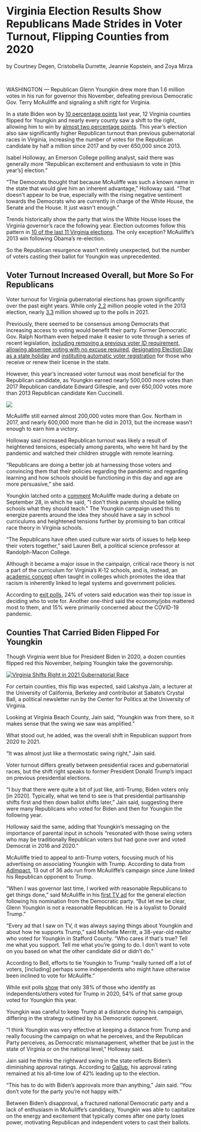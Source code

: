 # Virginia Election Results Show Republicans Made Strides in Voter Turnout, Flipping Counties from 2020

by Courtney Degen, Cristobella Durrette, Jeannie Kopstein, and Zoya Mirza <br>

</br>

WASHINGTON — Republican Glenn Youngkin drew more than 1.6 million votes in his run for governor this November, defeating previous Democratic Gov. Terry McAuliffe and signaling a shift right for Virginia.

In a state Biden won by [10 percentage points](https://www.washingtonpost.com/elections/election-results/virginia-2020/) last year, 12 Virginia counties flipped for Youngkin and nearly every county saw a shift to the right, allowing him to win by [almost two percentage points](https://results.elections.virginia.gov/vaelections/2021%20November%20General/Site/Statewide.html). This year’s election also saw significantly higher Republican turnout than previous gubernatorial races in Virginia, increasing the number of votes for the Republican candidate by half a million since 2017 and by over 650,000 since 2013. 

Isabel Holloway, an Emerson College polling analyst, said there was generally more “Republican excitement and enthusiasm to vote in [this year’s] election.”

“The Democrats thought that because McAuliffe was such a known name in the state that would give him an inherent advantage,” Holloway said. “That doesn't appear to be true, especially with the rising negative sentiment towards the Democrats who are currently in charge of the White House, the Senate and the House. It just wasn't enough.”

Trends historically show the party that wins the White House loses the Virginia governor’s race the following year. Election outcomes follow this pattern in [10 of the last 11 Virginia elections](https://www.nytimes.com/2021/11/03/us/politics/democrats-virginia-governor-race.html). The only exception? McAuliffe’s 2013 win following Obama’s re-election.

So the Republican resurgence wasn’t entirely unexpected, but the number of voters casting their ballot for Youngkin was unprecedented.

## Voter Turnout Increased Overall, but More So For Republicans

Voter turnout for Virginia gubernatorial elections has grown significantly over the past eight years. While only [2.2](https://historical.elections.virginia.gov/elections/view/43843/) million people voted in the 2013 election, nearly [3.3](https://results.elections.virginia.gov/vaelections/2021%20November%20General/Site/Statewide.html) million showed up to the polls in 2021. 

Previously, there seemed to be consensus among Democrats that increasing access to voting would benefit their party. Former Democratic Gov. Ralph Northam even helped make it easier to vote through a series of recent legislation, [including removing a previous voter ID requirement](https://lis.virginia.gov/cgi-bin/legp604.exe?ses=201&typ=bil&val=hb19), [allowing absentee voting with no excuse required](https://lis.virginia.gov/cgi-bin/legp604.exe?ses=201&typ=bil&val=hb1&ses=201&typ=bil&val=hb1), [designating Election Day as a state holiday](https://lis.virginia.gov/cgi-bin/legp604.exe?201+sum+SB601) and [instituting automatic voter registration](https://lis.virginia.gov/cgi-bin/legp604.exe?201+sum+SB219) for those who receive or renew their license in the state.

However, this year’s increased voter turnout was most beneficial for the Republican candidate, as Youngkin earned nearly 500,000 more votes than 2017 Republican candidate Edward Gillespie, and over 650,000 votes more than 2013 Republican candidate Ken Cuccinelli.

![](https://github.com/shmcminn/datavisualization-fall2021-1/blob/main/Images/VA%20Gubernatorial%20Election%20Results.png?raw=true)

McAuliffe still earned almost 200,000 votes more than Gov. Northam in 2017, and nearly 600,000 more than he did in 2013, but the increase wasn’t enough to earn him a victory.

Holloway said increased Republican turnout was likely a result of heightened tensions, especially among parents, who were hit hard by the pandemic and watched their children struggle with remote learning. 

“Republicans are doing a better job at harnessing those voters and convincing them that their policies regarding the pandemic and regarding learning and how schools should be functioning in this day and age are more persuasive,” she said. 

Youngkin latched onto a [comment](https://www.mystateline.com/news/politics/mcauliffe-i-dont-think-parents-should-be-telling-schools-what-they-should-teach/) McAuliffe made during a debate on September 28, in which he said, "I don’t think parents should be telling schools what they should teach." The Youngkin campaign used this to energize parents around the idea they should have a say in school curriculums and heightened tensions further by promising to ban critical race theory in Virginia schools.

“The Republicans have often used culture war sorts of issues to help keep their voters together,” said Lauren Bell, a political science professor at Randolph-Macon College.

Although it became a major issue in the campaign, critical race theory is not a part of the curriculum for Virginia’s K-12 schools, and is, instead, an [academic concept](https://www.edweek.org/leadership/what-is-critical-race-theory-and-why-is-it-under-attack/2021/05) often taught in colleges which promotes the idea that racism is inherently linked to legal systems and government policies. 

According to [exit polls](https://www.washingtonpost.com/elections/interactive/2021/exit-polls-virginia-governor/#h-Y5IF6NZDJZFT3PK2ZNXGJRNMMQ), 24% of voters said education was their top issue in deciding who to vote for. Another one-third said the economy/jobs mattered most to them, and 15% were primarily concerned about the COVID-19 pandemic. 

## Counties That Carried Biden Flipped For Youngkin

Though Virginia went blue for President Biden in 2020, a dozen counties flipped red this November, helping Youngkin take the governorship.

<div class='tableauPlaceholder' id='viz1637607217107' style='position: relative'><noscript><a href='#'><img alt='Virginia Shifts Right in 2021 Gubernatorial Race ' src='https:&#47;&#47;public.tableau.com&#47;static&#47;images&#47;VA&#47;VAShiftTowardRepublican&#47;Dashboard2&#47;1_rss.png' style='border: none' /></a></noscript><object class='tableauViz'  style='display:none;'><param name='host_url' value='https%3A%2F%2Fpublic.tableau.com%2F' /> <param name='embed_code_version' value='3' /> <param name='site_root' value='' /><param name='name' value='VAShiftTowardRepublican&#47;Dashboard2' /><param name='tabs' value='no' /><param name='toolbar' value='yes' /><param name='static_image' value='https:&#47;&#47;public.tableau.com&#47;static&#47;images&#47;VA&#47;VAShiftTowardRepublican&#47;Dashboard2&#47;1.png' /> <param name='animate_transition' value='yes' /><param name='display_static_image' value='yes' /><param name='display_spinner' value='yes' /><param name='display_overlay' value='yes' /><param name='display_count' value='yes' /><param name='language' value='en-US' /><param name='filter' value='publish=yes' /></object></div>         

For certain counties, this flip was expected, said Lakshya Jain, a lecturer at the University of California, Berkeley and contributor at Sabato’s Crystal Ball, a political newsletter run by the Center for Politics at the University of Virginia.

Looking at Virginia Beach County, Jain said, “Youngkin was from there, so it makes sense that the swing we saw was amplified.” 

What stood out, he added, was the overall shift in Republican support from 2020 to 2021. 

“It was almost just like a thermostatic swing right,” Jain said. 

Voter turnout differs greatly between presidential races and gubernatorial races, but the shift right speaks to former President Donald Trump’s impact on previous presidential elections. 

“I buy that there were quite a bit of just like, anti-Trump, Biden voters only [in 2020]. Typically, what we tend to see is that presidential partisanship shifts first and then down ballot shifts later,” Jain said, suggesting there were many Republicans who voted for Biden and then for Youngkin the following year. 

Holloway said the same, adding that Youngkin’s messaging on the importance of parental input in schools “resonated with those swing voters who may be traditionally Republican voters but had gone over and voted Democrat in 2016 and 2020.”

McAuliffe tried to appeal to anti-Trump voters, focusing much of his advertising on associating Youngkin with Trump. According to data from [AdImpact](https://cookpolitical.com/analysis/governors/virginia-governor/what-will-we-learn-virginia-governors-race), 13 out of 36 ads run from McAuliffe’s campaign since June linked his Republican opponent to Trump. 

“When I was governor last time, I worked with reasonable Republicans to get things done,” said McAuliffe in his [first TV ad](https://www.youtube.com/watch?app=desktop&v=08YMR7NgANI) for the general election following his nomination from the Democratic party. “But let me be clear, Glenn Youngkin is not a reasonable Republican. He is a loyalist to Donald Trump.”

“Every ad that I saw on TV, it was always saying things about Youngkin and about how he supports Trump,” said Michelle Merritt, a 38-year-old realtor who voted for Youngkin in Stafford County. “Who cares if that's true? Tell me what you support. Tell me what you’re going to do. I don’t want to vote on you based on what the other candidate did or didn’t do.”

According to Bell, efforts to tie Youngkin to Trump “really turned off a lot of voters, [including] perhaps some independents who might have otherwise been inclined to vote for McAuliffe.”

While exit polls [show](https://www.washingtonpost.com/elections/interactive/2021/exit-polls-virginia-governor/#h-Y5IF6NZDJZFT3PK2ZNXGJRNMMQ) that only 38% of those who identify as independents/others voted for Trump in 2020, 54% of that same group voted for Youngkin this year. 

Youngkin was careful to keep Trump at a distance during his campaign, differing in the strategy outlined by his Democratic opponent. 

“I think Youngkin was very effective at keeping a distance from Trump and really focusing the campaign on what he perceives, and the Republican Party perceives, as Democratic mismanagement, whether that be just in the state of Virginia or on the national level,” Holloway said. 

Jain said he thinks the rightward swing in the state reflects Biden’s diminishing approval ratings. According to [Gallup](https://news.gallup.com/poll/329384/presidential-approval-ratings-joe-biden.aspx), his approval rating remained at his all-time low of 42% leading up to the election.

“This has to do with Biden’s approvals more than anything,” Jain said. “You don’t vote for the party you’re not happy with.” 

Between Biden’s disapproval, a fractured national Democratic party and a lack of enthusiasm in McAuliffe’s candidacy, Youngkin was able to capitalize on the energy and excitement that typically comes after one party loses power, motivating Republican and independent voters to cast their ballots.  
